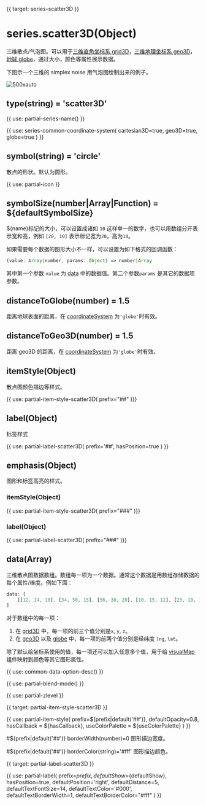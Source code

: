 {{ target: series-scatter3D }}

# series.scatter3D(Object)

三维散点/气泡图。可以用于[三维直角坐标系 grid3D](~grid3D)，[三维地理坐标系 geo3D](~geo3D)，[地球 globe](~globe)，通过大小，颜色等属性展示数据。

下图示一个三维的 simplex noise 用气泡图绘制出来的例子。

![500xauto](~scatter3D.png)

## type(string) = 'scatter3D'

{{ use: partial-series-name() }}

{{ use: series-common-coordinate-system(
    cartesian3D=true,
    geo3D=true,
    globe=true
 ) }}

## symbol(string) = 'circle'
散点的形状。默认为圆形。

{{ use: partial-icon }}

## symbolSize(number|Array|Function) = ${defaultSymbolSize}

${name}标记的大小，可以设置成诸如 `10` 这样单一的数字，也可以用数组分开表示宽和高，例如 `[20, 10]` 表示标记宽为`20`，高为`10`。

如果需要每个数据的图形大小不一样，可以设置为如下格式的回调函数：
```js
(value: Array|number, params: Object) => number|Array
```
其中第一个参数 `value` 为 [data](~series-${seriesType}.data) 中的数据值。第二个参数`params` 是其它的数据项参数。

## distanceToGlobe(number) = 1.5

距离地球表面的距离，在 [coordinateSystem](~series-scatter3D.coordinateSystem) 为`'globe'`时有效。

## distanceToGeo3D(number) = 1.5

距离 geo3D 的距离，在 [coordinateSystem](~series-scatter3D.coordinateSystem) 为`'globe'`时有效。


## itemStyle(Object)

散点图颜色描边等样式。

{{ use: partial-item-style-scatter3D(
    prefix="##"
)}}

## label(Object)

标签样式

{{ use: partial-label-scatter3D(
    prefix='##',
    hasPosition=true
) }}

## emphasis(Object)

图形和标签高亮的样式。

### itemStyle(Object)
{{ use: partial-item-style-scatter3D(
    prefix="###"
)}}

### label(Object)
{{ use: partial-label-scatter3D(
    prefix="###"
)}}

## data(Array)

三维散点图数据数组。数组每一项为一个数据。通常这个数据是用数组存储数据的每个属性/维度。例如下面：

```js
data: [
    [[12, 14, 10], [34, 50, 15], [56, 30, 20], [10, 15, 12], [23, 10, 14]]
]
```

对于数组中的每一项：

1. 在 [grid3D](~grid3D) 中，每一项的前三个值分别是`x`, `y`, `z`。
2. 在 [geo3D](~geo3D) 以及 [globe](globe) 中，每一项的前两个值分别是经纬度 `lng`, `lat`。

除了默认给坐标系使用的值，每一项还可以加入任意多个值，用于给 [visualMap](~visualMap) 组件映射到颜色等其它图形属性。

{{ use: common-data-option-desc() }}


{{ use: partial-blend-mode() }}

{{ use: partial-zlevel }}




{{ target: partial-item-style-scatter3D }}

{{ use: partial-item-style(
    prefix=${prefix|default('##')},
    defaultOpacity=0.8,
    hasCallback = ${hasCallback},
    useColorPalette = ${useColorPalette}
) }}

#${prefix|default('##')} borderWidth(number)=0
图形描边宽度。

#${prefix|default('##')} borderColor(string)='#fff'
图形描边颜色。


{{ target: partial-label-scatter3D }}

{{ use: partial-label(
    prefix=${prefix},
    defaultShow=${defaultShow},
    hasPosition=true,
    defaultPosition='right',
    defaultDistance=5,
    defaultTextFontSize=14,
    defaultTextColor='#000',
    defaultTextBorderWidth=1,
    defaultTextBorderColor="#fff"
) }}

